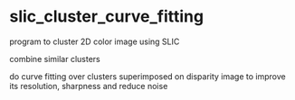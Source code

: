 # slic_cluster_curve_fitting

program to cluster 2D color image using SLIC

combine similar clusters

do curve fitting over clusters superimposed on disparity image to improve its resolution, sharpness and reduce noise
